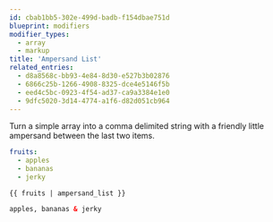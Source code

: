 ```yaml
---
id: cbab1bb5-302e-499d-badb-f154dbae751d
blueprint: modifiers
modifier_types:
  - array
  - markup
title: 'Ampersand List'
related_entries:
  - d8a8568c-bb93-4e84-8d30-e527b3b02876
  - 6866c25b-1266-4908-8325-dce4e5146f5b
  - eed4c5bc-0923-4f54-ad37-ca9a3384e1e0
  - 9dfc5020-3d14-4774-a1f6-d82d051cb964
---
```

Turn a simple array into a comma delimited string with a friendly little ampersand between the last two items.

```yaml
fruits:
  - apples
  - bananas
  - jerky
```

```
{{ fruits | ampersand_list }}
```

```html
apples, bananas & jerky
```
